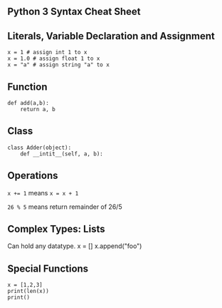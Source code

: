 Python 3 Syntax Cheat Sheet
----

Literals, Variable Declaration and Assignment
----
    x = 1 # assign int 1 to x
    x = 1.0 # assign float 1 to x
    x = "a" # assign string "a" to x

Function
----
    def add(a,b):
        return a, b

Class
---
    class Adder(object):
        def __intit__(self, a, b):
        
Operations
----
`x += 1` means `x = x + 1`

`26 % 5` means return remainder of 26/5

Complex Types: Lists
-----
Can hold any datatype.
    x = []
    x.append("foo")

Special Functions
---
    x = [1,2,3]
    print(len(x))
    print()